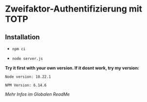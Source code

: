 # Zweifaktor-Authentifizierung mit TOTP



## Installation

* ```sh
  npm ci
  ```

* ```sh
  node server.js
  ```

**Try it first with your own version. If it dosnt work, try my version:**

`Node version: 10.22.1`

`NPM Version: 6.14.6`


*Mehr Infos im Globalen ReadMe*